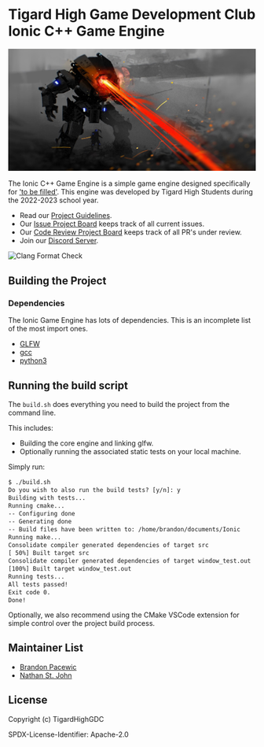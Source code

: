 # Tigard High Game Development Club Ionic C++ Game Engine

![Ionic Image](images/ionic-titan-logo.png)

The Ionic C++ Game Engine is a simple game engine designed specifically for
['to be filled'](). This engine was developed by Tigard High Students during
the 2022-2023 school year.

- Read our [Project Guidelines](https://github.com/TigardHighGDC/Ionic/blob/main/docs/guidelines.md).
- Our [Issue Project Board](https://github.com/TigardHighGDC/Ionic/projects/3) keeps track of all current issues.
- Our [Code Review Project Board](https://github.com/TigardHighGDC/Ionic/projects/1) keeps track of all PR's under review.
- Join our [Discord Server](https://discord.gg/ZvsKGCFUQb).

![Clang Format Check](https://github.com/TigardHighGDC/Ionic/actions/workflows/clang-format-check.yml/badge.svg?event=push)

## Building the Project

### Dependencies

The Ionic Game Engine has lots of dependencies. This is an incomplete list of
the most import ones.

- [GLFW](https://www.glfw.org/)
- [gcc](https://gcc.gnu.org/)
- [python3](https://www.python.org/)

## Running the build script

The `build.sh` does everything you need to build the project from the command line.

This includes:

- Building the core engine and linking glfw.
- Optionally running the associated static tests on your local machine.

Simply run:

```Command Line
$ ./build.sh
Do you wish to also run the build tests? [y/n]: y
Building with tests...
Running cmake...
-- Configuring done
-- Generating done
-- Build files have been written to: /home/brandon/documents/Ionic
Running make...
Consolidate compiler generated dependencies of target src
[ 50%] Built target src
Consolidate compiler generated dependencies of target window_test.out
[100%] Built target window_test.out
Running tests...
All tests passed!
Exit code 0.
Done!
```

Optionally, we also recommend using the CMake VSCode extension for simple
control over the project build process.

## Maintainer List

- [Brandon Pacewic](https://github.com/BrandonPacewic)
- [Nathan St. John](https://github.com/Galaxy25)

## License

Copyright (c) TigardHighGDC

SPDX-License-Identifier: Apache-2.0
